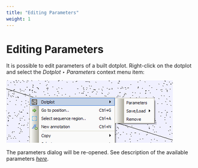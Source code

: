 ```yaml
---
title: "Editing Parameters"
weight: 1
---
```



# Editing Parameters

It is possible to edit parameters of a built dotplot. Right-click on the dotplot and select the _Dotplot ‣ Parameters_ context menu item:


![](/images/65929601/65929602.png)

The parameters dialog will be re-opened. See description of the available parameters [_here_](creating-dotplot.md).
